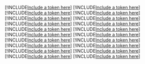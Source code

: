 [!INCLUDE[Include a token here](refs1532524780913/r1.md)]
[!INCLUDE[Include a token here](refs1532524780913/r2.md)]
[!INCLUDE[Include a token here](refs1532524780913/r3.md)]
[!INCLUDE[Include a token here](refs1532524780913/r4.md)]
[!INCLUDE[Include a token here](refs1532524780913/r5.md)]
[!INCLUDE[Include a token here](refs1532524780913/r6.md)]
[!INCLUDE[Include a token here](refs1532524780913/r7.md)]
[!INCLUDE[Include a token here](refs1532524780913/r8.md)]
[!INCLUDE[Include a token here](refs1532524780913/r9.md)]
[!INCLUDE[Include a token here](refs1532524780913/r10.md)]
[!INCLUDE[Include a token here](refs1532524780913/r11.md)]
[!INCLUDE[Include a token here](refs1532524780913/r12.md)]
[!INCLUDE[Include a token here](refs1532524780913/r13.md)]
[!INCLUDE[Include a token here](refs1532524780913/r14.md)]
[!INCLUDE[Include a token here](refs1532524780913/r15.md)]
[!INCLUDE[Include a token here](refs1532524780913/r16.md)]
[!INCLUDE[Include a token here](refs1532524780913/r17.md)]
[!INCLUDE[Include a token here](refs1532524780913/r18.md)]
[!INCLUDE[Include a token here](refs1532524780913/r19.md)]
[!INCLUDE[Include a token here](refs1532524780913/r20.md)]